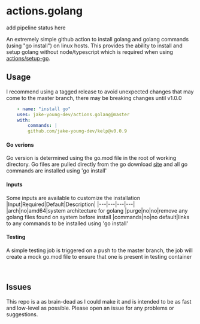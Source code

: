 # actions.golang
add pipeline status here

An extremely simple github action to install golang and golang commands (using "go install") on linux hosts. This provides the ability to install and setup golang without node/typescript which is required when using [actions/setup-go](https://github.com/actions/setup-go). 


## Usage
I recommend using a tagged release to avoid unexpected changes that may come to the master branch, there may be breaking changes until v1.0.0
```yaml
    - name: "install go"
    uses: jake-young-dev/actions.golang@master
    with:
        commands: |
        github.com/jake-young-dev/kelp@v0.0.9
```

#### Go verions
Go version is determined using the go.mod file in the root of working directory. Go files are pulled directly from the go download [site](https://go.dev/dl/) and all go commands are installed using 'go install'
#### Inputs
Some inputs are available to customize the installation
|Input|Required|Default|Description|
|---|---|---|---|
|arch|no|amd64|system architecture for golang
|purge|no|no|remove any golang files found on system before install
|commands|no|no default|links to any commands to be installed using 'go install'
#### Testing
A simple testing job is triggered on a push to the master branch, the job will create a mock go.mod file to ensure that one is present in testing container

<br />

## Issues
This repo is a as brain-dead as I could make it and is intended to be as fast and low-level as possible. Please open an issue for any problems or suggestions.